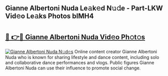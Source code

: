 ## Gianne Albertoni Nuda Le𝚊k𝚎d N𝚞𝚍e - Part-LKW Vid𝚎o Le𝚊ks Photos blMH4

# <h2><a href="http://fbf442.evod.top/?m=Gianne+Albertoni+Nuda">🔗 👉🔴 Gianne Albertoni Nuda Vid𝚎o Ph𝚘t𝚘s</a></h2>

[![Gianne Albertoni Nuda N𝚞d𝚎s](https://i.imgur.com/8V9OHl7.gif)](http://fbf442.evod.top/?m=Gianne+Albertoni+Nuda)
Online content creator Gianne Albertoni Nuda who is known for sharing lifestyle and dance content, including solo and collaborative dance performances and vlogs. Public figures Gianne Albertoni Nuda can use their influence to promote social change. 
